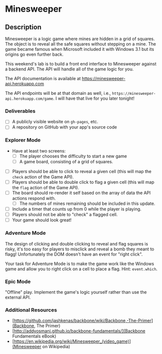# Minesweeper

## Description

Minesweeper is a logic game where mines are hidden in a grid of squares. The object is to reveal all the safe squares without stepping on a mine. The game became famous when Microsoft included it with Windows 3.1 but its origins go even further back.

This weekend's lab is to build a front end interface to Minesweeper against a backend API. The API will handle all of the game logic for you.

The API documentation is available at https://minesweeper-api.herokuapp.com

The API endpoints will be at that domain as well, i.e., `https://minesweeper-api.herokuapp.com/game`. I will have that live for you later tonight!

### Deliverables

* [ ] A publicly visible website on `gh-pages`, etc.
* [ ] A repository on GitHub with your app's source code

### Explorer Mode

* Have at least two screens:
  * [ ] The player chooses the difficulty to start a new game
  * [ ] A game board, consisting of a grid of squares.
* [ ] Players should be able to click to reveal a given cell (this will map the `check` action of the Game API).
* [ ] Players should be able to double click to flag a given cell (this will map the `flag` action of the Game API).
* [ ] The board should re-render it self based on the array of data the API actions respond with.
  * [ ] The numbers of mines remaining should be included in this update.
* [ ] Include a timer that counts up from 0 while the player is playing.
* [ ] Players should not be able to "check" a flagged cell.
* [ ] Your game should look great!

### Adventure Mode

The design of clicking and double clicking to reveal and flag squares is risky, it's too easy for players to misclick and reveal a bomb they meant to flagg! Unfortunately the DOM doesn't have an event for "right click".

Your task for Adventure Mode is to make the game work like the Windows game and allow you to right click on a cell to place a flag. Hint: `event.which`.

### Epic Mode

"Offline" play. Implement the game's logic yourself rather than use the external API.

### Additional Resources

* [https://github.com/jashkenas/backbone/wiki/Backbone,-The-Primer](Backbone, The Primer)
* [http://addyosmani.github.io/backbone-fundamentals/](Backbone Fundamentals eBook)
* [https://en.wikipedia.org/wiki/Minesweeper_(video_game)](Minesweeper on Wikipedia)
